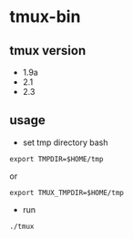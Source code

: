 # tmux-bin

## tmux version
* 1.9a
* 2.1
* 2.3
## usage
* set tmp directory
bash
```
export TMPDIR=$HOME/tmp
```

or

```
export TMUX_TMPDIR=$HOME/tmp
```



* run
```
./tmux
```
